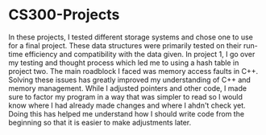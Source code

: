 # CS300-Projects

In these projects, I tested different storage systems and chose one to use for a final project. These data structures were primarily tested on their run-time efficiency and compatibility with the data given. In project 1, I go over my testing and thought process which led me to using a hash table in project two. The main roadblock I faced was memory access faults in C++. Solving these issues has greatly improved my understanding of C++ and memory management. While I adjusted pointers and other code, I made sure to factor my program in a way that was simpler to read so I would know where I had already made changes and where I ahdn't check yet. Doing this has helped me understand how I should write code from the beginning so that it is easier to make adjustments later. 
